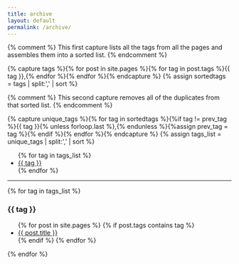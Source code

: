 ```yaml
---
title: archive
layout: default
permalink: /archive/
---
```


{% comment %} This first capture lists all the tags from all the pages and assembles them into a sorted list. {% endcomment %}

{% capture tags %}{% for post in site.pages %}{% for tag in post.tags %}{{ tag }},{% endfor %}{% endfor %}{% endcapture %}
{% assign sortedtags = tags | split:',' | sort %}

{% comment %} This second capture removes all of the duplicates from that sorted list. {% endcomment %}

{% capture unique_tags %}{% for tag in sortedtags %}{%if tag != prev_tag %}{{ tag }}{% unless forloop.last %},{% endunless %}{%assign prev_tag = tag %}{% endif %}{% endfor %}{% endcapture %}
{% assign tags_list = unique_tags | split:',' | sort %}

<ul class="tag-box inline">
  {% for tag in tags_list %}
    <li><a href="#{{ tag }}">{{ tag }}</a></li>
  {% endfor %}
</ul>

<hr/>

{% for tag in tags_list %}
  <h3 id="{{ tag }}">{{ tag }}</h3>
  <ul>
  {% for post in site.pages %}
    {% if post.tags contains tag %}
      <li><a href="{{ post.url }}">{{ post.title }}</a></li>
    {% endif %}
  {% endfor %}
  </ul>
{% endfor %}


